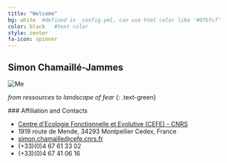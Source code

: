 ```yaml
---
title: "Welcome"
bg: white  #defined in _config.yml, can use html color like '#0fbfcf'
color: black   #text color
style: center
fa-icon: spinner
---
```


## Simon Chamaillé-Jammes

![Me](xxx?raw=true "Me with a beard")

*from ressources to landscape of fear*
{: .text-green}


### Affiliation and Contacts

<ul class="fa-ul">
<li><i class="fa-li fa fa-home text-white"></i><a href="http://www.cefe.cnrs.fr/">Centre d'Ecologie Fonctionnelle et Evolutive (CEFE) - CNRS</a></li>
<li>
1919 route de Mende, 34293 Montpellier Cedex, France</li>
<li><i class="fa-li fa fa-at text-white"></i> <a href="mailto:simon.chamaille_at_cefe.cnrs.fr">simon.chamaille@cefe.cnrs.fr</a></li>
<li><i class="fa-li fa fa-phone text-white"></i>(+33)(0)4 67 61 33 02</li>
<li><i class="fa-li fa fa-fax text-white"></i>(+33)(0)4 67 41 06 16</li>
</ul>
